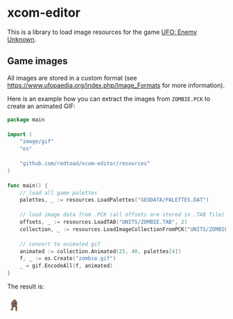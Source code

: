 
# xcom-editor

This is a library to load image resources for the game [UFO: Enemy Unknown](https://en.wikipedia.org/wiki/UFO:_Enemy_Unknown). 

## Game images

All images are stored in a custom format (see https://www.ufopaedia.org/index.php/Image_Formats for more information).

Here is an example how you can extract the images from `ZOMBIE.PCK` to create an animated GIF:

```go
package main

import (
    "image/gif"
    "os"
    
    "github.com/redtoad/xcom-editor/resources"
)

func main() {
    // load all game palettes 
    palettes, _ := resources.LoadPalettes("GEODATA/PALETTES.DAT")

    // load image data from .PCK (all offsets are stored in .TAB file)
    offsets, _ := resources.LoadTAB("UNITS/ZOMBIE.TAB", 2)
    collection, _ := resources.LoadImageCollectionFromPCK("UNITS/ZOMBIE.PCK", 32, offsets)
    
    // convert to animated gif
    animated := collection.Animated(25, 40, palettes[4])
    f, _ := os.Create("zombie.gif")
    _ = gif.EncodeAll(f, animated)
}
```

The result is:

![](zombie.gif)





